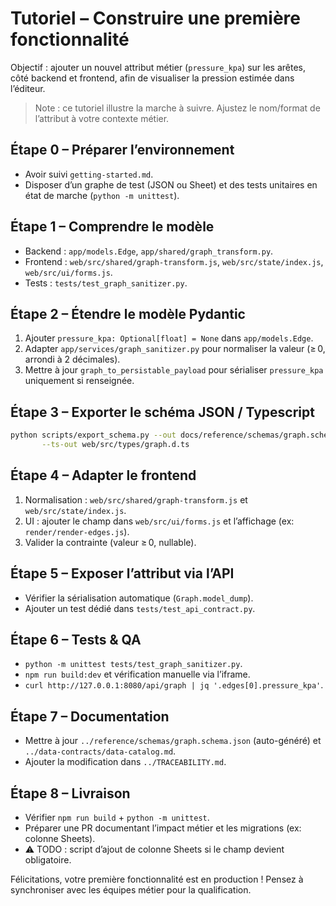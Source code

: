 # Tutoriel – Construire une première fonctionnalité

Objectif : ajouter un nouvel attribut métier (`pressure_kpa`) sur les arêtes, côté backend et frontend, afin de visualiser la pression estimée dans l’éditeur.

> Note : ce tutoriel illustre la marche à suivre. Ajustez le nom/format de l’attribut à votre contexte métier.

## Étape 0 – Préparer l’environnement
- Avoir suivi `getting-started.md`.
- Disposer d’un graphe de test (JSON ou Sheet) et des tests unitaires en état de marche (`python -m unittest`).

## Étape 1 – Comprendre le modèle
- Backend : `app/models.Edge`, `app/shared/graph_transform.py`.
- Frontend : `web/src/shared/graph-transform.js`, `web/src/state/index.js`, `web/src/ui/forms.js`.
- Tests : `tests/test_graph_sanitizer.py`.

## Étape 2 – Étendre le modèle Pydantic
1. Ajouter `pressure_kpa: Optional[float] = None` dans `app/models.Edge`.
2. Adapter `app/services/graph_sanitizer.py` pour normaliser la valeur (≥ 0, arrondi à 2 décimales).
3. Mettre à jour `graph_to_persistable_payload` pour sérialiser `pressure_kpa` uniquement si renseignée.

## Étape 3 – Exporter le schéma JSON / Typescript
```bash
python scripts/export_schema.py --out docs/reference/schemas/graph.schema.json \
       --ts-out web/src/types/graph.d.ts
```

## Étape 4 – Adapter le frontend
1. Normalisation : `web/src/shared/graph-transform.js` et `web/src/state/index.js`.
2. UI : ajouter le champ dans `web/src/ui/forms.js` et l’affichage (ex: `render/render-edges.js`).
3. Valider la contrainte (valeur ≥ 0, nullable).

## Étape 5 – Exposer l’attribut via l’API
- Vérifier la sérialisation automatique (`Graph.model_dump`).
- Ajouter un test dédié dans `tests/test_api_contract.py`.

## Étape 6 – Tests & QA
- `python -m unittest tests/test_graph_sanitizer.py`.
- `npm run build:dev` et vérification manuelle via l’iframe.
- `curl http://127.0.0.1:8080/api/graph | jq '.edges[0].pressure_kpa'`.

## Étape 7 – Documentation
- Mettre à jour `../reference/schemas/graph.schema.json` (auto-généré) et `../data-contracts/data-catalog.md`.
- Ajouter la modification dans `../TRACEABILITY.md`.

## Étape 8 – Livraison
- Vérifier `npm run build` + `python -m unittest`.
- Préparer une PR documentant l’impact métier et les migrations (ex: colonne Sheets).
- ⚠️ TODO : script d’ajout de colonne Sheets si le champ devient obligatoire.

Félicitations, votre première fonctionnalité est en production ! Pensez à synchroniser avec les équipes métier pour la qualification.
